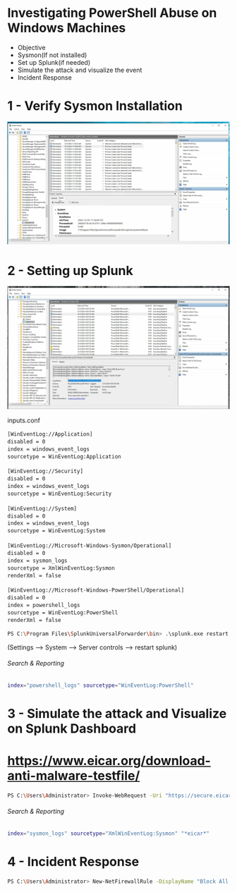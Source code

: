 # Investigating PowerShell Abuse on Windows Machines

- Objective
- Sysmon(If not installed)
- Set up Splunk(if needed)
- Simulate the attack and visualize the event
- Incident Response

# 1 - Verify Sysmon Installation

![splunk](/Splunk-Windows-Server-22/assets/22.png)

# 2 - Setting up Splunk

![splunk](/Splunk-Windows-Server-22/assets/23.png)

inputs.conf

```sh
[WinEventLog://Application]
disabled = 0
index = windows_event_logs
sourcetype = WinEventLog:Application

[WinEventLog://Security]
disabled = 0
index = windows_event_logs
sourcetype = WinEventLog:Security

[WinEventLog://System]
disabled = 0
index = windows_event_logs
sourcetype = WinEventLog:System

[WinEventLog://Microsoft-Windows-Sysmon/Operational]
disabled = 0
index = sysmon_logs
sourcetype = XmlWinEventLog:Sysmon
renderXml = false

[WinEventLog://Microsoft-Windows-PowerShell/Operational]
disabled = 0
index = powershell_logs
sourcetype = WinEventLog:PowerShell
renderXml = false
```

```sh
PS C:\Program Files\SplunkUniversalForwarder\bin> .\splunk.exe restart
```

(Settings --> System --> Server controls --> restart splunk)

###### Search & Reporting

```sh
index="powershell_logs" sourcetype="WinEventLog:PowerShell"
```

# 3 - Simulate the attack and Visualize on Splunk Dashboard

# https://www.eicar.org/download-anti-malware-testfile/

```sh
PS C:\Users\Administrator> Invoke-WebRequest -Uri "https://secure.eicar.org/eicar.com.txt" -OutFile "$env:USERPROFILE\Downloads\eicar.com.txt"
```

###### Search & Reporting

```sh
index="sysmon_logs" sourcetype="XmlWinEventLog:Sysmon" "*eicar*"
```

# 4 - Incident Response

```sh
PS C:\Users\Administrator> New-NetFirewallRule -DisplayName "Block All Traffic" -Direction Outbound -Action Block
```
